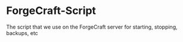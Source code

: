 ForgeCraft-Script
=================

The script that we use on the ForgeCraft server for starting, stopping, backups, etc